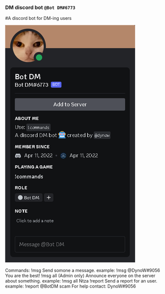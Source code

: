 ### DM discord bot `@Bot DM#6773`

#A discord bot for DM-ing users

![Profile](https://raw.githubusercontent.com/DynoW/botfordms/main/DM_bot_profile.png)

Commands:
!msg
Send somone a message. example: !msg @DynoW#9056 You are the best!
!msg all
(Admin only) Announce everyone on the server about something. example: !msg all Ntza
!report
Send a report for an user. example: !report @BotDM scam
For help contact: DynoW#9056